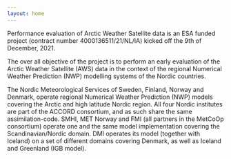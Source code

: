 ```yaml
---
layout: home
---
```



Performance evaluation of Arctic Weather Satellite data is an ESA funded
project (contract number 4000136511/21/NL/IA) kicked off the 9th of December,
2021.

The over all objective of the project is to perform an early evaluation of the
Arctic Weather Satellite (AWS) data in the context of the regional Numerical
Weather Prediction (NWP) modelling systems of the Nordic countries.

The Nordic Meteorological Services of Sweden, Finland, Norway and Denmark,
operate regional Numerical Weather Prediction (NWP) models covering the Arctic
and high latitude Nordic region. All four Nordic institutes are part of the
ACCORD consortium, and as such share the same assimilation-code. SMHI, MET
Norway and FMI (all partners in the MetCoOp consortium) operate one and the
same model implementation covering the Scandinavian/Nordic domain. DMI operates
its model (together with Iceland) on a set of different domains covering
Denmark, as well as Iceland and Greenland (IGB model).


